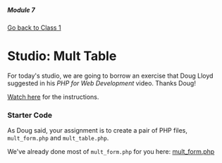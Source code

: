 ##### Module 7

[Go back to Class 1](../../class1)

# Studio: Mult Table

For today's studio, we are going to borrow an exercise that Doug Lloyd suggested in his *PHP for Web Development* video. Thanks Doug!

<a href="https://youtu.be/l5O-HKElXPc?list=PLhQjrBD2T380EySS3Y9fBANbblTRxT5Av&t=1311" target="_blank">Watch here</a> for the instructions.

### Starter Code

As Doug said, your assignment is to create a pair of PHP files, `mult_form.php` and `mult_table.php`.

We've already done most of `mult_form.php` for you here: <a href="./mult_form.html" target="_blank">mult_form.php</a>
